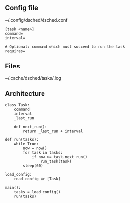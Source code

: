 ## Config file

~/.config/dsched/dsched.conf

    [task <name>]
    command=
    interval=

    # Optional: command which must succeed to run the task
    requires=

## Files

~/.cache/dsched/tasks/<name>.log

## Architecture

    class Task:
        command
        interval
        _last_run

        def next_run():
            return _last_run + interval

    def run(tasks):
        while True:
            now = now()
            for task in tasks:
                if now >= task.next_run()
                    run_task(task)
            sleep(60)

    load_config:
        read config => [Task]

    main():
        tasks = load_config()
        run(tasks)
